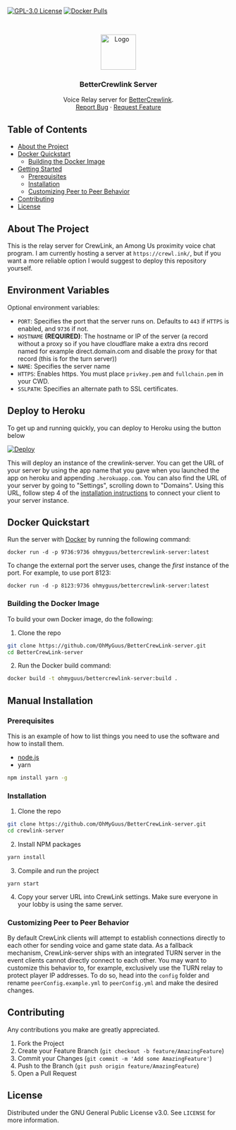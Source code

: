 [![GPL-3.0 License][license-shield]][license-url] [![Docker Pulls][docker-shield]][docker-url] 

<br />
<p align="center">
  <a href="https://github.com/OhMyGuus/crewlink-server">
    <img src="logo.png" alt="Logo" width="80" height="80">
  </a>

  <h3 align="center">BetterCrewlink Server</h3>

  <p align="center">
    Voice Relay server for <a href="https://github.com/OhMyGuus/crewlink">BetterCrewlink</a>.
    <br />
    <a href="https://github.com/OhMyGuus/crewlink-server/issues">Report Bug</a>
    ·
    <a href="https://github.com/OhMyGuus/crewlink-server/issues">Request Feature</a>
  </p>
</p>



<!-- TABLE OF CONTENTS -->
## Table of Contents

* [About the Project](#about-the-project)
* [Docker Quickstart](#docker-quickstart)
  * [Building the Docker Image](#building-the-docker-image)
* [Getting Started](#getting-started)
  * [Prerequisites](#prerequisites)
  * [Installation](#installation)
  * [Customizing Peer to Peer Behavior](#customizing-peer-to-peer-behavior)
* [Contributing](#contributing)
* [License](#license)



<!-- ABOUT THE PROJECT -->
## About The Project

This is the relay server for CrewLink, an Among Us proximity voice chat program. I am currently hosting a server at `https://crewl.ink/`, but if you want a more reliable option I would suggest to deploy this repository yourself.

## Environment Variables

Optional environment variables:

 - `PORT`: Specifies the port that the server runs on. Defaults to `443` if `HTTPS` is enabled, and `9736` if not.
 - `HOSTNAME` **(REQUIRED)**: The hostname or IP of the server (a record without a proxy so if you have cloudflare make a extra dns record named for example direct.domain.com and disable the proxy for that record (this is for the turn server))
 - `NAME`: Specifies the server name
 - `HTTPS`: Enables https. You must place `privkey.pem` and `fullchain.pem` in your CWD.
 - `SSLPATH`: Specifies an alternate path to SSL certificates.

## Deploy to Heroku

To get up and running quickly, you can deploy to Heroku using the button below

[![Deploy](https://www.herokucdn.com/deploy/button.svg)](https://heroku.com/deploy)

This will deploy an instance of the crewlink-server. You can get the URL of your server by using the app name that you gave when you launched the app on heroku and appending `.herokuapp.com`. You can also find the URL of your server by going to "Settings", scrolling down to "Domains". Using this URL, follow step 4 of the [installation instructions](https://github.com/OhMyGuus/CrewLink-server#manual-installation) to connect your client to your server instance.

## Docker Quickstart

Run the server with [Docker](https://docs.docker.com/get-docker/) by running the following command:

```
docker run -d -p 9736:9736 ohmyguus/bettercrewlink-server:latest
```

To change the external port the server uses, change the *first* instance of the port. For example, to use port 8123:

```
docker run -d -p 8123:9736 ohmyguus/bettercrewlink-server:latest
```

### Building the Docker Image

To build your own Docker image, do the following:

1. Clone the repo
```sh
git clone https://github.com/OhMyGuus/BetterCrewLink-server.git
cd BetterCrewLink-server
```

2. Run the Docker build command:
```sh
docker build -t ohmyguus/bettercrewlink-server:build .
```

## Manual Installation

### Prerequisites

This is an example of how to list things you need to use the software and how to install them.
* [node.js](https://nodejs.org/en/download/)
* yarn
```sh
npm install yarn -g
```

### Installation

1. Clone the repo
```sh
git clone https://github.com/OhMyGuus/BetterCrewLink-server.git
cd crewlink-server
```
2. Install NPM packages
```sh
yarn install
```
3. Compile and run the project
```JS
yarn start
```
4. Copy your server URL into CrewLink settings. Make sure everyone in your lobby is using the same server.
### Customizing Peer to Peer Behavior
By default CrewLink clients will attempt to establish connections directly to each other for sending voice and game 
state data. As a fallback mechanism, CrewLink-server ships with an integrated TURN server in the event clients cannot
directly connect to each other. You may want to customize this behavior to, for example, exclusively use the TURN relay
to protect player IP addresses. To do so, head into the ``config`` folder and rename ``peerConfig.example.yml`` to
``peerConfig.yml`` and make the desired changes.

<!-- CONTRIBUTING -->
## Contributing

Any contributions you make are greatly appreciated.

1. Fork the Project
2. Create your Feature Branch (`git checkout -b feature/AmazingFeature`)
3. Commit your Changes (`git commit -m 'Add some AmazingFeature'`)
4. Push to the Branch (`git push origin feature/AmazingFeature`)
5. Open a Pull Request


## License

Distributed under the GNU General Public License v3.0. See `LICENSE` for more information.


[license-shield]: https://img.shields.io/github/license/OhMyGuus/crewlink.svg?style=flat-square
[license-url]: https://github.com/OhMyGuus/crewlink-server/blob/master/LICENSE
[docker-shield]: https://img.shields.io/docker/pulls/ohmyguus/bettercrewlink-server
[docker-url]: https://hub.docker.com/repository/docker/ohmyguus/bettercrewlink-server
